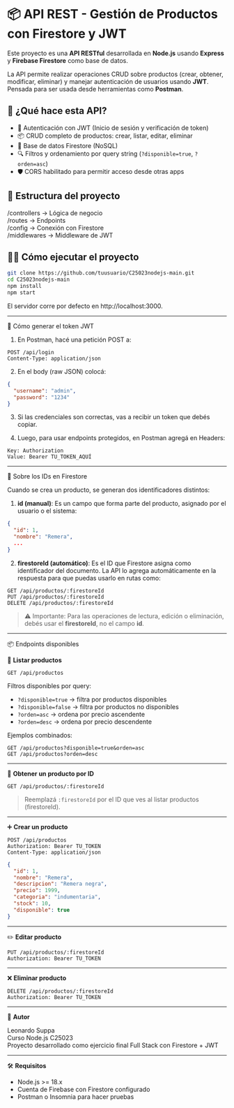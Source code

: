 # 📦 API REST - Gestión de Productos con Firestore y JWT

Este proyecto es una **API RESTful** desarrollada en **Node.js** usando **Express** y **Firebase Firestore** como base de datos.

La API permite realizar operaciones CRUD sobre productos (crear, obtener, modificar, eliminar) y manejar autenticación de usuarios usando **JWT**. Pensada para ser usada desde herramientas como **Postman**.

## 🚀 ¿Qué hace esta API?

- 🔐 Autenticación con JWT (Inicio de sesión y verificación de token)  
- 📦 CRUD completo de productos: crear, listar, editar, eliminar  
- 📂 Base de datos Firestore (NoSQL)  
- 🔍 Filtros y ordenamiento por query string (`?disponible=true`, `?orden=asc`)  
- 🛡 CORS habilitado para permitir acceso desde otras apps  

## 📁 Estructura del proyecto

/controllers      → Lógica de negocio  
/routes           → Endpoints  
/config           → Conexión con Firestore  
/middlewares      → Middleware de JWT  

## 🧑‍💻 Cómo ejecutar el proyecto

```bash
git clone https://github.com/tuusuario/C25023nodejs-main.git
cd C25023nodejs-main
npm install
npm start
```

El servidor corre por defecto en http://localhost:3000.

---

🔐 Cómo generar el token JWT

1. En Postman, hacé una petición POST a:

```
POST /api/login
Content-Type: application/json
```

2. En el body (raw JSON) colocá:

```json
{
  "username": "admin",
  "password": "1234"
}
```

3. Si las credenciales son correctas, vas a recibir un token que debés copiar.

4. Luego, para usar endpoints protegidos, en Postman agregá en Headers:

```
Key: Authorization
Value: Bearer TU_TOKEN_AQUÍ
```

---

📄 Sobre los IDs en Firestore

Cuando se crea un producto, se generan dos identificadores distintos:

1. **id (manual)**: Es un campo que forma parte del producto, asignado por el usuario o el sistema:

```json
{
  "id": 1,
  "nombre": "Remera",
  ...
}
```

2. **firestoreId (automático)**: Es el ID que Firestore asigna como identificador del documento. La API lo agrega automáticamente en la respuesta para que puedas usarlo en rutas como:

```
GET /api/productos/:firestoreId
PUT /api/productos/:firestoreId
DELETE /api/productos/:firestoreId
```

> ⚠️ Importante: Para las operaciones de lectura, edición o eliminación, debés usar el **firestoreId**, no el campo **id**.

---

📦 Endpoints disponibles

📄 **Listar productos**

```
GET /api/productos
```

Filtros disponibles por query:

- `?disponible=true` → filtra por productos disponibles  
- `?disponible=false` → filtra por productos no disponibles  
- `?orden=asc` → ordena por precio ascendente  
- `?orden=desc` → ordena por precio descendente  

Ejemplos combinados:

```
GET /api/productos?disponible=true&orden=asc
GET /api/productos?orden=desc
```

---

📄 **Obtener un producto por ID**

```
GET /api/productos/:firestoreId
```

> Reemplazá `:firestoreId` por el ID que ves al listar productos (firestoreId).

---

➕ **Crear un producto**

```
POST /api/productos
Authorization: Bearer TU_TOKEN
Content-Type: application/json
```

```json
{
  "id": 1,
  "nombre": "Remera",
  "descripcion": "Remera negra",
  "precio": 1999,
  "categoria": "indumentaria",
  "stock": 10,
  "disponible": true
}
```

---

✏️ **Editar producto**

```
PUT /api/productos/:firestoreId
Authorization: Bearer TU_TOKEN
```

---

❌ **Eliminar producto**

```
DELETE /api/productos/:firestoreId
Authorization: Bearer TU_TOKEN
```

---

👤 **Autor**

Leonardo Suppa  
Curso Node.js C25023  
Proyecto desarrollado como ejercicio final Full Stack con Firestore + JWT

---

🛠 **Requisitos**

- Node.js >= 18.x  
- Cuenta de Firebase con Firestore configurado  
- Postman o Insomnia para hacer pruebas